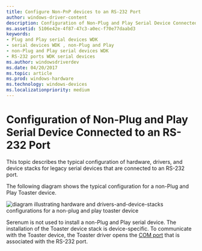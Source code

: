 ```yaml
---
title: Configure Non-PnP devices to an RS-232 Port
author: windows-driver-content
description: Configuration of Non-Plug and Play Serial Device Connected to an RS-232 Port
ms.assetid: 5106e42e-4f87-47c3-a0ec-f70e77daabd3
keywords:
- Plug and Play serial devices WDK
- serial devices WDK , non-Plug and Play
- non-Plug and Play serial devices WDK
- RS-232 ports WDK serial devices
ms.author: windowsdriverdev
ms.date: 04/20/2017
ms.topic: article
ms.prod: windows-hardware
ms.technology: windows-devices
ms.localizationpriority: medium
---
```


# Configuration of Non-Plug and Play Serial Device Connected to an RS-232 Port





This topic describes the typical configuration of hardware, drivers, and device stacks for legacy serial devices that are connected to an RS-232 port.

The following diagram shows the typical configuration for a non-Plug and Play Toaster device.

![diagram illustrating hardware and drivers-and-device-stacks configurations for a non-plug and play toaster device](images/ser1.png)

Serenum is not used to install a non-Plug and Play serial device. The installation of the Toaster device stack is device-specific. To communicate with the Toaster device, the Toaster driver opens the [COM port](configuration-of-com-ports.md) that is associated with the RS-232 port.

 

 




